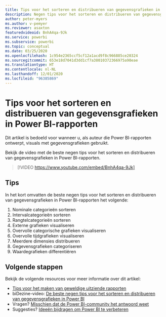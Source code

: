 ```yaml
---
title: Tips voor het sorteren en distribueren van gegevensgrafieken in Power BI-rapporten
description: Negen tips voor het sorteren en distribueren van gegevensgrafieken in Power BI-rapportvisuals, in Power BI Desktop of in de Power BI-service.
author: peter-myers
ms.author: v-pemyer
ms.reviewer: asaxton
featuredvideoid: BnhA4qa-9Jk
ms.service: powerbi
ms.subservice: powerbi
ms.topic: conceptual
ms.date: 03/25/2020
ms.openlocfilehash: 1c954e2365ccf5cf12a1acd9f8c966885ce20324
ms.sourcegitcommit: 653e18d7041d3dd1cf7a38010372366975a98eae
ms.translationtype: HT
ms.contentlocale: nl-NL
ms.lasthandoff: 12/01/2020
ms.locfileid: "96385869"
---
```

# <a name="tips-to-sort-and-distribute-data-plots-in-power-bi-reports"></a>Tips voor het sorteren en distribueren van gegevensgrafieken in Power BI-rapporten

Dit artikel is bedoeld voor wanneer u, als auteur die Power BI-rapporten ontwerpt, visuals met gegevensgrafieken gebruikt.

Bekijk de video met de beste negen tips voor het sorteren en distribueren van gegevensgrafieken in Power BI-rapporten.

> [!VIDEO https://www.youtube.com/embed/BnhA4qa-9Jk]

## <a name="tips"></a>Tips

In het kort omvatten de beste negen tips voor het sorteren en distribueren van gegevensgrafieken in Power BI-rapporten het volgende:

1. Nominale categorieën sorteren
1. Intervalcategorieën sorteren
1. Rangtelcategorieën sorteren
1. Externe grafieken visualiseren
1. Overvolle categorische grafieken visualiseren
1. Overvolle tijdgrafieken visualiseren
1. Meerdere dimensies distribueren
1. Gegevensgrafieken categoriseren
1. Waardegrafieken differentiëren

## <a name="next-steps"></a>Volgende stappen

Bekijk de volgende resources voor meer informatie over dit artikel:

- [Tips voor het maken van geweldige uitziende rapporten](../create-reports/desktop-tips-and-tricks-for-creating-reports.md)
- biDezine-video: [De beste negen tips voor het sorteren en distribueren van gegevensgrafieken in Power BI](https://www.youtube.com/watch?v=BnhA4qa-9Jk)
- Vragen? [Misschien dat de Power BI-community het antwoord weet](https://community.powerbi.com/)
- Suggesties? [Ideeën bijdragen om Power BI te verbeteren](https://ideas.powerbi.com/)

